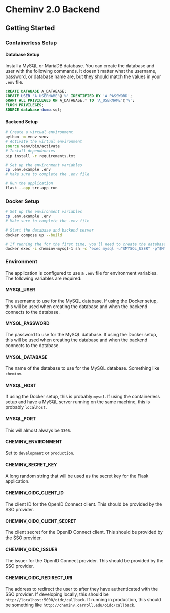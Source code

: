 # Cheminv 2.0 Backend

## Getting Started

### Containerless Setup

#### Database Setup

Install a MySQL or MariaDB database.
You can create the database and user with the following commands.
It doesn't matter what the username, password, or database name are,
but they should match the values in your `.env` file.

```sql
CREATE DATABASE A_DATABASE;
CREATE USER 'A_USERNAME'@'%' IDENTIFIED BY 'A_PASSWORD';
GRANT ALL PRIVILEGES ON A_DATABASE.* TO 'A_USERNAME'@'%';
FLUSH PRIVILEGES;
SOURCE database-dump.sql;
```

#### Backend Setup

```bash
# Create a virtual environment
python -m venv venv
# Activate the virtual environment
source venv/bin/activate
# Install dependencies
pip install -r requirements.txt

# Set up the environment variables
cp .env.example .env
# Make sure to complete the .env file

# Run the application
flask --app src.app run
```

### Docker Setup

```bash
# Set up the environment variables
cp .env.example .env
# Make sure to complete the .env file

# Start the database and backend server
docker compose up --build

# If running the for the first time, you'll need to create the database
docker exec -i cheminv-mysql-1 sh -c 'exec mysql -u"$MYSQL_USER" -p"$MYSQL_PASSWORD"' < database-dump.sql
```

### Environment

The application is configured to use a `.env` file for environment variables.
The following variables are required:

#### MYSQL_USER

The username to use for the MySQL database. If using the Docker setup, this will be used
when creating the database and when the backend connects to the database.

#### MYSQL_PASSWORD

The password to use for the MySQL database. If using the Docker setup, this will be used
when creating the database and when the backend connects to the database.

#### MYSQL_DATABASE

The name of the database to use for the MySQL database. Something like `cheminv`.

#### MYSQL_HOST

If using the Docker setup, this is probably `mysql`.
If using the containerless setup and have a MySQL server running on the same machine, this is probably `localhost`.

#### MYSQL_PORT

This will almost always be `3306`.

#### CHEMINV_ENVIRONMENT

Set to `development` or `production`.

#### CHEMINV_SECRET_KEY

A long random string that will be used as the secret key for the Flask application.

#### CHEMINV_OIDC_CLIENT_ID

The client ID for the OpenID Connect client. This should be provided by the SSO provider.

#### CHEMINV_OIDC_CLIENT_SECRET

The client secret for the OpenID Connect client. This should be provided by the SSO provider.

#### CHEMINV_OIDC_ISSUER

The issuer for the OpenID Connect provider. This should be provided by the SSO provider.

#### CHEMINV_OIDC_REDIRECT_URI

The address to redirect the user to after they have authenticated with the SSO provider.
If developing locally, this should be `http://localhost:5000/oidc/callback`.
If running in production, this should be something like `http://cheminv.carroll.edu/oidc/callback`.
